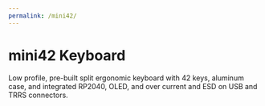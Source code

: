 ```yaml
---
permalink: /mini42/
---
```

# mini42 Keyboard
Low profile, pre-built split ergonomic keyboard with 42 keys, aluminum case, and integrated RP2040, OLED, and over current and ESD on USB and TRRS connectors.